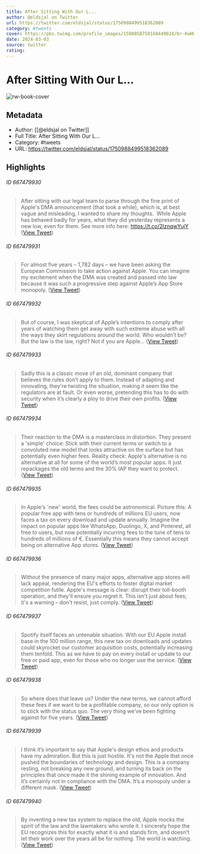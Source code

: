 ```yaml
---
title: After Sitting With Our L...
author: @eldsjal on Twitter
url: https://twitter.com/eldsjal/status/1750988499518362089
category: #tweets
cover: https://pbs.twimg.com/profile_images/1598058758168449024/br-KwHDV.jpg
date: 2024-03-03
source: twitter
rating:
---
```

# After Sitting With Our L...

![rw-book-cover](https://pbs.twimg.com/profile_images/1598058758168449024/br-KwHDV.jpg)

## Metadata
- Author: [[@eldsjal on Twitter]]
- Full Title: After Sitting With Our L...
- Category: #tweets
- URL: https://twitter.com/eldsjal/status/1750988499518362089

## Highlights
###### ID 667479930
> After sitting with our legal team to parse through the fine print of Apple's DMA announcement (that took a while), which is, at best vague and misleading, I wanted to share my thoughts.  
> While Apple has behaved badly for years, what they did yesterday represents a new low, even for them. See more info here: https://t.co/2lznqwYujY ([View Tweet](https://twitter.com/eldsjal/status/1750988499518362089))
    
###### ID 667479931
> For almost five years – 1,782 days – we have been asking the European Commission to take action against Apple. You can imagine my excitement when the DMA was created and passed into law because it was such a progressive step against Apple’s App Store monopoly. ([View Tweet](https://twitter.com/eldsjal/status/1750988501313790164))
    
###### ID 667479932
> But of course, I was skeptical of Apple’s intentions to comply after years of watching them get away with such extreme abuse with all the ways they skirt regulations around the world. Who wouldn’t be? But the law is the law, right? Not if you are Apple… ([View Tweet](https://twitter.com/eldsjal/status/1750988503348043963))
    
###### ID 667479933
> Sadly this is a classic move of an old, dominant company that believes the rules don’t apply to them. Instead of adapting and innovating, they're twisting the situation, making it seem like the regulators are at fault. Or even worse, pretending this has to do with security when it’s clearly a ploy to drive their own profits. ([View Tweet](https://twitter.com/eldsjal/status/1750988505507856405))
    
###### ID 667479934
> Their reaction to the DMA is a masterclass in distortion. They present a 'simple' choice: Stick with their current terms or switch to a convoluted new model that looks attractive on the surface but has potentially even higher fees. Reality check: Apple's alternative is no alternative at all for some of the world’s most popular apps. It just repackages the old terms and the 30% IAP they want to protect. ([View Tweet](https://twitter.com/eldsjal/status/1750988507345039765))
    
###### ID 667479935
> In Apple's 'new' world, the fees could be astronomical. Picture this: A popular free app with tens or hundreds of millions EU users, now faces a tax on every download and update annually. Imagine the impact on popular apps like WhatsApp, Duolingo, X, and Pinterest, all free to users, but now potentially incurring fees to the tune of tens to hundreds of millions of €. Essentially this means they cannot accept being on alternative App stores. ([View Tweet](https://twitter.com/eldsjal/status/1750988509798596693))
    
###### ID 667479936
> Without the presence of many major apps, alternative app stores will lack appeal, rendering the EU's efforts to foster digital market competition futile. Apple's message is clear: disrupt their toll-booth operation, and they'll ensure you regret it. This isn't just about fees; it's a warning – don't resist, just comply. ([View Tweet](https://twitter.com/eldsjal/status/1750988512176869573))
    
###### ID 667479937
> Spotify itself faces an untenable situation. With our EU Apple install base in the 100 million range, this new tax on downloads and updates could skyrocket our customer acquisition costs, potentially increasing them tenfold. This as we have to pay on every install or update to our free or paid app, even for those who no longer use the service. ([View Tweet](https://twitter.com/eldsjal/status/1750988514106233049))
    
###### ID 667479938
> So where does that leave us? Under the new terms, we cannot afford these fees if we want to be a profitable company, so our only option is to stick with the status quo. The very thing we’ve been fighting against for five years. ([View Tweet](https://twitter.com/eldsjal/status/1750988516656591164))
    
###### ID 667479939
> I think it’s important to say that Apple's design ethos and products have my admiration. But this is just hostile. It's not the Apple that once pushed the boundaries of technology and design. This is a company resting, not breaking any new ground, and turning its back on the principles that once made it the shining example of innovation. And it’s certainly not in compliance with the DMA. It’s a monopoly under a different mask. ([View Tweet](https://twitter.com/eldsjal/status/1750988518585696632))
    
###### ID 667479940
> By inventing a new tax system to replace the old, Apple mocks the spirit of the law and the lawmakers who wrote it. I sincerely hope the EU recognizes this for exactly what it is and stands firm, and doesn’t let their work over the years all be for nothing. The world is watching. ([View Tweet](https://twitter.com/eldsjal/status/1750988520372761031))
    
